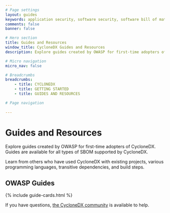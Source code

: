 ```yaml
---
# Page settings
layout: guides
keywords: application security, software security, software bill of material, SBOM, BOM, open source, supply chain, specification, spdx, license, package url, purl, cpe
comments: false
banner: false

# Hero section
title: Guides and Resources
window_title: CycloneDX Guides and Resources
description: Explore guides created by OWASP for first-time adopters of CycloneDX. Guides are available for all types of SBOM supported by CycloneDX.

# Micro navigation
micro_nav: false

# Breadcrumbs
breadcrumbs:
    - title: CYCLONEDX
    - title: GETTING STARTED
    - title: GUIDES AND RESOURCES

# Page navigation
    
---
```


# Guides and Resources

<p>Explore guides created by OWASP for first-time adopters of CycloneDX. Guides are available for all types of SBOM supported by CycloneDX.</p>

<p>Learn from others who have used CycloneDX with existing projects, various programming languages, transitive dependencies, and build steps.</p>

## OWASP Guides

{% include guide-cards.html %}

<p>If you have questions, <a href="/about/participate/">the CycloneDX community</a> is available to help.</p>